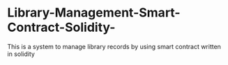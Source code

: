 # Library-Management-Smart-Contract-Solidity-
This is a system to manage library records by using smart contract written in solidity 
